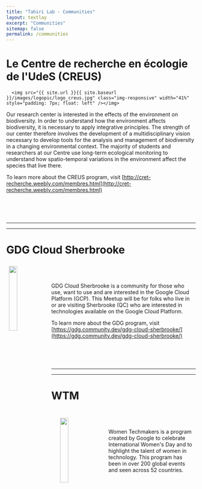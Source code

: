 ```yaml
---
title: "Tahiri Lab - Communities"
layout: textlay
excerpt: "Communities"
sitemap: false
permalink: /communities
---
```


# Le Centre de recherche en écologie de l'UdeS (CREUS) 

<div class="row clearfix">
  
      <img src="{{ site.url }}{{ site.baseurl }}/images/logopic/logo_creus.jpg" class="img-responsive" width="41%" style="padding: 7px; float: left" /></img>
  
  <div class="col-sm-8">
    
Our research center is interested in the effects of the environment on biodiversity. In order to understand how the environment affects biodiversity, it is necessary to apply integrative principles. The strength of our center therefore involves the development of a multidisciplinary vision necessary to develop tools for the analysis and management of biodiversity in a changing environmental context. The majority of students and researchers at our Centre use long-term ecological monitoring to understand how spatio-temporal variations in the environment affect the species that live there.

To learn more about the CREUS program, visit [http://cret-recherche.weebly.com/membres.html](http://cret-recherche.weebly.com/membres.html)
  </div>

</div>

<br />
<br />
<br />

<hr>
    
****

# GDG Cloud Sherbrooke 

<div class="col-sm-12 clearfix">
  <img src="{{ site.url }}{{ site.baseurl }}/images/logopic/logo_gdg.png" class="img-responsive" width="21%" style="padding: 7px; float: left" />
  <br />
  <br />
  <br />
  GDG Cloud Sherbrooke is a community for those who use, want to use and are interested in the Google Cloud Platform (GCP). This Meetup will be for folks who live in or are visiting Sherbrooke (QC) who are interested in technologies available on the Google Cloud Platform.
  
  To learn more about the GDG program, visit [https://gdg.community.dev/gdg-cloud-sherbrooke/](https://gdg.community.dev/gdg-cloud-sherbrooke/)

</div>

<br />
<br />
<br />

<hr>
    
****

# WTM


<div class="col-sm-12 clearfix">
  <img src="{{ site.url }}{{ site.baseurl }}/images/logopic/logo_WTM.png" class="img-responsive" width="21%" style="padding: 23px; float: left" />
    <br />
  <br />
  <br />
  Women Techmakers is a program created by Google to celebrate International Women's Day and to highlight the talent of women in technology. This program has been in over 200 global events and seen across 52 countries.

</div>
